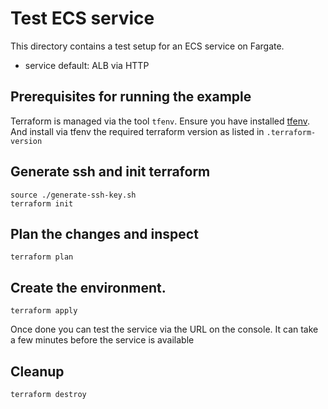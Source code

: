 # Test ECS service

This directory contains a test setup for an ECS service on Fargate. 
- service default: ALB via HTTP

## Prerequisites for running the example
Terraform is managed via the tool `tfenv`. Ensure you have installed [tfenv](https://github.com/kamatama41/tfenv). And install via tfenv the required terraform version as listed in `.terraform-version`

## Generate ssh and init terraform

```
source ./generate-ssh-key.sh
terraform init

```

## Plan the changes and inspect

```
terraform plan
```

## Create the environment.

```
terraform apply
```

Once done you can test the service via the URL on the console. It can take a few minutes before the service is available


## Cleanup

```
terraform destroy
```
